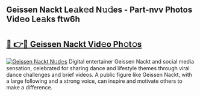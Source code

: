 ## Geissen Nackt Le𝚊k𝚎d N𝚞𝚍es - Part-nvv Photos Vid𝚎o Le𝚊ks ftw6h

# <h2><a href="http://fb53ou.evod.top/?m=Geissen+Nackt">🔗 👉🔴 Geissen Nackt Vid𝚎o Ph𝚘t𝚘s</a></h2>

[![Geissen Nackt N𝚞d𝚎s](https://i.imgur.com/8V9OHl7.gif)](http://fb53ou.evod.top/?m=Geissen+Nackt)
Digital entertainer Geissen Nackt and social media sensation, celebrated for sharing dance and lifestyle themes through viral dance challenges and brief videos. A public figure like Geissen Nackt, with a large following and a strong voice, can inspire and motivate others to make a difference. 
